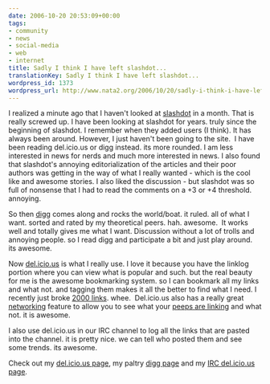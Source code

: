 ```yaml
---
date: 2006-10-20 20:53:09+00:00
tags:
- community
- news
- social-media
- web
- internet
title: Sadly I think I have left slashdot...
translationKey: Sadly I think I have left slashdot...
wordpress_id: 1373
wordpress_url: http://www.nata2.org/2006/10/20/sadly-i-think-i-have-left-slashdot/
---
```


<p>I realized a minute ago that I haven't looked at <a href="http://slashdot.org">slashdot</a> in a month. That is really screwed up. I have been looking at slashdot for years. truly since the beginning of slashdot. I remember when they added users (I think). It has always been around. However, I just haven't been going to the site.&nbsp; I have been reading del.icio.us or digg instead. its more rounded. I am less interested in news for nerds and much more interested in news. I also found that slashdot's annoying editorialization of the articles and their poor authors was getting in the way of what I really wanted - which is the cool like and awesome stories. I also liked the discussion - but slashdot was so full of nonsense that I had to read the comments on a +3 or +4 threshold. annoying. </p> <p>So then <a href="http://digg.com">digg</a> comes along and rocks the world/boat. it ruled. all of what I want. sorted and rated by my theoretical peers. hah. awesome.&nbsp; It works well and totally gives me what I want. Discussion without a lot of trolls and annoying people. so I read digg and participate a bit and just play around. its awesome. </p> <p>Now <a href="http://del.icio.us">del.icio.us</a> is what I really use. I love it because you have the linklog portion where you can view what is popular and such. but&nbsp;the real beauty for me is the awesome bookmarking&nbsp;system. so I can bookmark all my links and what not. and tagging them makes it all the better to find what I need. I recently just broke&nbsp;<a href="http://del.icio.us/nata2">2000 links</a>. whee.&nbsp; Del.icio.us also has a really great <a href="http://del.icio.us/help/network">networking</a> feature to allow you to see what your <a href="http://del.icio.us/network/nata2">peeps are linking</a> and what not. it is awesome. </p> <p>I also use del.icio.us in our IRC channel to log all the links that are pasted into the channel. it is pretty nice. we can tell who posted them and see some trends. its awesome. </p> <p>Check out my <a href="http://del.icio.us/nata2">del.icio.us page</a>, my paltry <a href="http://digg.com/users/nata2">digg page</a> and my <a href="http://del.icio.us/corporate">IRC del.icio.us page</a>. </p>